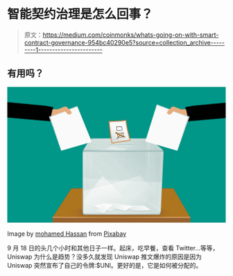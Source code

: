 # 智能契约治理是怎么回事？

> 原文：<https://medium.com/coinmonks/whats-going-on-with-smart-contract-governance-954bc40290e5?source=collection_archive---------1----------------------->

## 有用吗？

![](img/88b2eb9da00b00af6e0c89f78f5095d9.png)

Image by [mohamed Hassan](https://pixabay.com/users/mohamed_hassan-5229782/?utm_source=link-attribution&utm_medium=referral&utm_campaign=image&utm_content=3569999) from [Pixabay](https://pixabay.com/?utm_source=link-attribution&utm_medium=referral&utm_campaign=image&utm_content=3569999)

9 月 18 日的头几个小时和其他日子一样。起床，吃早餐，查看 Twitter…等等，Uniswap 为什么是趋势？没多久就发现 Uniswap 推文爆炸的原因是因为 Uniswap 突然宣布了自己的令牌:$UNI。更好的是，它是如何被分配的。